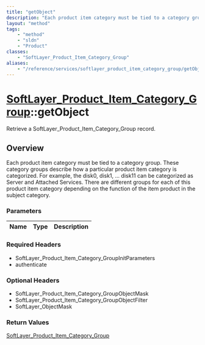 ```yaml
---
title: "getObject"
description: "Each product item category must be tied to a category group. These category groups describe how a particular product ite... "
layout: "method"
tags:
    - "method"
    - "sldn"
    - "Product"
classes:
    - "SoftLayer_Product_Item_Category_Group"
aliases:
    - "/reference/services/softlayer_product_item_category_group/getObject"
---
```

# [SoftLayer_Product_Item_Category_Group](/reference/services/SoftLayer_Product_Item_Category_Group)::getObject

Retrieve a SoftLayer_Product_Item_Category_Group record.


## Overview 
Each product item category must be tied to a category group. These category groups describe how a particular product item category is categorized. For example, the disk0, disk1, ... disk11 can be categorized as Server and Attached Services. There are different groups for each of this product item category depending on the function of the item product in the subject category. 

### Parameters 
|Name | Type | Description |
| --- | --- | --- |


### Required Headers
* SoftLayer_Product_Item_Category_GroupInitParameters
* authenticate

### Optional Headers
* SoftLayer_Product_Item_Category_GroupObjectMask
* SoftLayer_Product_Item_Category_GroupObjectFilter
* SoftLayer_ObjectMask

### Return Values
<a href='/reference/datatypes/SoftLayer_Product_Item_Category_Group'>SoftLayer_Product_Item_Category_Group </a>

